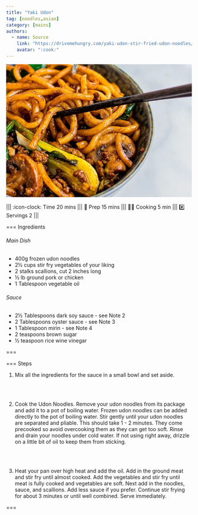 ```yaml
---
title: "Yaki Udon"
tag: [noodles,asian]
category: [mains]
authors:
  - name: Source
    link: "https://drivemehungry.com/yaki-udon-stir-fried-udon-noodles/#wprm-recipe-container-4045"
    avatar: ":cook:"
---
```


![](img/yaki-udon.jpg)

||| :icon-clock: Time
20 mins
||| :knife: Prep
15 mins
||| :cook: Cooking
5 min
||| :hash: Servings
2
|||

=== Ingredients

###### Main Dish
- 400g frozen udon noodles
- 2½ cups stir fry vegetables of your liking
- 2 stalks scallions, cut 2 inches long
- ½ lb ground pork or chicken
- 1 Tablespoon vegetable oil

###### Sauce
- 2½ Tablespoons dark soy sauce - see Note 2
- 2 Tablespoons oyster sauce - see Note 3
- 1 Tablespoon mirin - see Note 4
- 2 teaspoons brown sugar
- ½ teaspoon rice wine vinegar

===

=== Steps

1. Mix all the ingredients for the sauce in a small bowl and set aside.
<br>
<br>

2. Cook the Udon Noodles. Remove your udon noodles from its package and add it to a pot of boiling water. Frozen udon noodles can be added directly to the pot of boiling water. Stir gently until your udon noodles are separated and pliable. This should take 1 - 2 minutes. They come precooked so avoid overcooking them as they can get too soft. Rinse and drain your noodles under cold water. If not using right away, drizzle on a little bit of oil to keep them from sticking.
<br>
<br>

3. Heat your pan over high heat and add the oil. Add in the ground meat and stir fry until almost cooked. Add the vegetables and stir fry until meat is fully cooked and vegetables are soft. Next add in the noodles, sauce, and scallions. Add less sauce if you prefer. Continue stir frying for about 3 minutes or until well combined. Serve immediately.

===
